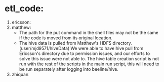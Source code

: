 # etl_code:
1. ericsson:
2. matthew:
    - The path for the put command in the shell files may not be the same if the code is moved from its original location.
    - The hive data is pulled from Matthew's HDFS directory. (user/mjd9571/hiveData) We were able to have hive pull from Ericsson's directory due to permission issues, and our efforts to solve this issue were not able to. The hive table creation script is not run with the rest of the scripts in the main run script, this will need to be run separately after logging into beeline/hive.
3. zhiquan: